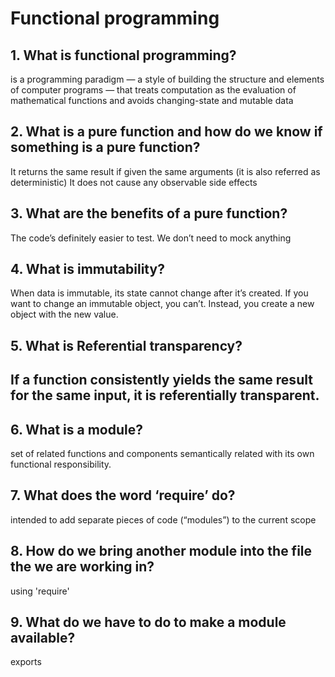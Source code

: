 # Functional programming

## 1. What is functional programming?
is a programming paradigm — a style of building the structure and elements of computer programs — that treats computation as the evaluation of mathematical functions and avoids changing-state and mutable data

## 2. What is a pure function and how do we know if something is a pure function?

It returns the same result if given the same arguments (it is also referred as deterministic)
It does not cause any observable side effects

## 3. What are the benefits of a pure function?
The code’s definitely easier to test. We don’t need to mock anything

## 4. What is immutability?

When data is immutable, its state cannot change after it’s created. If you want to change an immutable object, you can’t. Instead, you create a new object with the new value.

## 5. What is Referential transparency?
If a function consistently yields the same result for the same input, it is referentially transparent.
---

## 6. What is a module?
set of related functions and components semantically related with its own functional responsibility.

## 7. What does the word ‘require’ do?
intended to add separate pieces of code (“modules”) to the current scope

## 8. How do we bring another module into the file the we are working in?
using 'require'

## 9. What do we have to do to make a module available?
exports